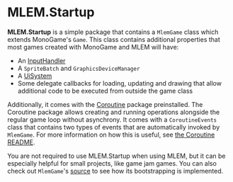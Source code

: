 # MLEM.Startup

**MLEM.Startup** is a simple package that contains a `MlemGame` class which extends MonoGame's `Game`. This class contains additional properties that most games created with MonoGame and MLEM will have:
- An [InputHandler](xref:MLEM.Input.InputHandler)
- A `SpriteBatch` and `GraphicsDeviceManager`
- A [UiSystem](ui.md)
- Some delegate callbacks for loading, updating and drawing that allow additional code to be executed from outside the game class

Additionally, it comes with the [Coroutine](https://www.nuget.org/packages/Coroutine) package preinstalled. The Coroutine package allows creating and running operations alongside the regular game loop without asynchrony. It comes with a `CoroutineEvents` class that contains two types of events that are automatically invoked by `MlemGame`. For more information on how this is useful, see [the Coroutine README](https://github.com/Ellpeck/Coroutine/blob/main/README.md).

You are not required to use MLEM.Startup when using MLEM, but it can be especially helpful for small projects, like game jam games. You can also check out `MlemGame`'s [source](https://github.com/Ellpeck/MLEM/blob/main/MLEM.Startup/MlemGame.cs) to see how its bootstrapping is implemented.
